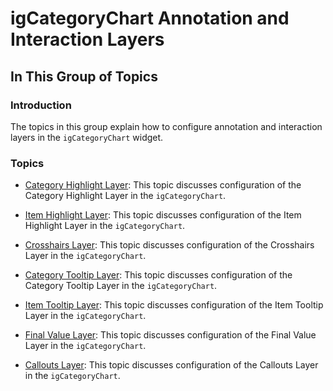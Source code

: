 ﻿<!--
|metadata|
{
    "fileName": "igcategorychart-annotations-and-interactions",
    "controlName": "igCategoryChart",
    "tags": ["CategoryChart"]
}
|metadata|
-->

# igCategoryChart Annotation and Interaction Layers

## In This Group of Topics

### Introduction

The topics in this group explain how to configure annotation and interaction layers in the `igCategoryChart` widget.

### Topics

- [Category Highlight Layer](igcategorychart-category-highlight-layer.html): This topic discusses configuration of the Category Highlight Layer in the `igCategoryChart`.

- [Item Highlight Layer](igcategorychart-item-highlight-layer.html): This topic discusses configuration of the Item Highlight Layer in the `igCategoryChart`.

- [Crosshairs Layer](igcategorychart-crosshairs-layer.html): This topic discusses configuration of the Crosshairs Layer in the `igCategoryChart`.

- [Category Tooltip Layer](igcategorychart-category-tooltip-layer.html): This topic discusses configuration of the Category Tooltip Layer in the `igCategoryChart`.

- [Item Tooltip Layer](igcategorychart-item-tooltip-layer.html): This topic discusses configuration of the Item Tooltip Layer in the `igCategoryChart`.

- [Final Value Layer](igcategorychart-final-value-layer.html): This topic discusses configuration of the Final Value Layer in the `igCategoryChart`.

- [Callouts Layer](igcategorychart-callouts-layer.html): This topic discusses configuration of the Callouts Layer in the `igCategoryChart`.

